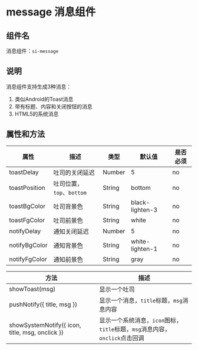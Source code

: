 # message 消息组件

## 组件名

消息组件：`si-message`

## 说明

消息组件支持生成3种消息：

1. 类似Android的Toast消息
2. 带有标题、内容和关闭按钮的消息
3. HTML5的系统消息

## 属性和方法

| 属性          | 描述                      | 类型   | 默认值          | 是否必须 |
| ------------- | ------------------------- | ------ | --------------- | -------- |
| toastDelay    | 吐司的关闭延迟            | Number | 5               | no       |
| toastPosition | 吐司位置，`top`、`bottom` | String | bottom          | no       |
| toastBgColor  | 吐司背景色                | String | black-lighten-3 | no       |
| toastFgColor  | 吐司前景色                | String | white           | no       |
| notifyDelay   | 通知关闭延迟              | Number | 5               | no       |
| notifyBgColor | 通知背景色                | String | white-lighten-1 | no       |
| notifyFgColor | 通知前景色                | String | gray            | no       |

| 方法                                            | 描述                                                         |
| ----------------------------------------------- | ------------------------------------------------------------ |
| showToast(msg)                                  | 显示一个吐司                                                 |
| pushNotify({ title, msg })                      | 显示一个消息，`title`标题，`msg`消息内容                     |
| showSystemNotify({ icon, title, msg, onclick }) | 显示一个系统消息，`icon`图标，`title`标题，`msg`消息内容，`onclick`点击回调 |

